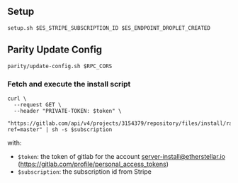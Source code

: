 ## Setup

```
setup.sh $ES_STRIPE_SUBSCRIPTION_ID $ES_ENDPOINT_DROPLET_CREATED
```

## Parity Update Config

```
parity/update-config.sh $RPC_CORS
```


### Fetch and execute the install script

```
curl \
  --request GET \
  --header "PRIVATE-TOKEN: $token" \
  "https://gitlab.com/api/v4/projects/3154379/repository/files/install/raw?ref=master" | sh -s $subscription
```

with:

  - `$token`: the token of gitlab for the account server-install@etherstellar.io (https://gitlab.com/profile/personal_access_tokens)
  - `$subscription`: the subscription id from Stripe